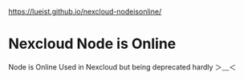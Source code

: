 https://lueist.github.io/nexcloud-nodeisonline/
# Nexcloud Node is Online
Node is Online Used in Nexcloud but being deprecated hardly ＞﹏＜
